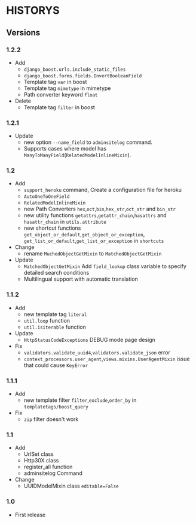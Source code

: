 # HISTORYS  

## Versions  

### 1.2.2  

- Add  
  - `django_boost.urls.include_static_files`  
  - `django_boost.forms.fields.InvertBooleanField`  
  - Template tag `var` in boost  
  - Template tag `mimetype` in mimetype  
  - Path converter keyword `float`  
- Delete  
  - Template tag `filter` in boost

### 1.2.1  

- Update  
  - new option `--name_field` to `adminsitelog` command.  
  - Supports cases where model has `ManyToManyField`(`RelatedModelInlineMixin`).  

### 1.2  

- Add  
  - `support_heroku` command, Create a configuration file for heroku  
  - `AutoOneToOneField`  
  - `RelatedModelInlineMixin`  
  - new Path Converters `hex`,`oct`,`bin`,`hex_str`,`oct_str` and `bin_str`  
  - new utility functions `getattrs`,`getattr_chain`,`hasattrs` and `hasattr_chain` in `utils.attribute`  
  - new shortcut functions `get_object_or_default`,`get_object_or_exception`, `get_list_or_default`,`get_list_or_exception` in `shortcuts`  
- Change  
  - rename `MuchedObjectGetMixin` to `MatchedObjectGetMixin`  
- Update  
  - `MatchedObjectGetMixin` Add `field_lookup` class variable to specify detailed search conditions  
  - Multilingual support with automatic translation  

### 1.1.2  

- Add  
  - new template tag `literal`  
  - `util.loop` function  
  - `util.isiterable` function  
- Update  
  - `HttpStatusCodeExceptions` DEBUG mode page design  
- Fix  
  - `validators.validate_uuid4`,`validators.validate_json` error  
  - `context_processors.user_agent`,`views.mixins.UserAgentMixin` issue that could cause `KeyError`  

### 1.1.1  

- Add  
  - new template filter `filter`,`exclude`,`order_by` in `templatetags/boost_query`
- Fix  
  - `zip` filter doesn't work

### 1.1  

- Add  
  - UrlSet class  
  - Http30X class  
  - register_all function  
  - adminsitelog Command  
- Change  
  - UUIDModelMixin class `editable=False`  

### 1.0  

- First release  
